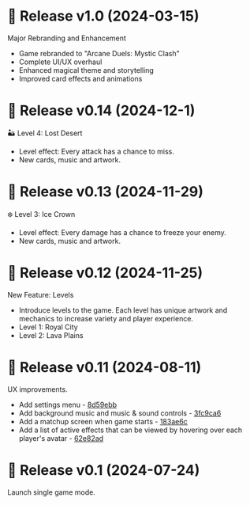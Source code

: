 # 🚀 Release v1.0 (2024-03-15)

Major Rebranding and Enhancement

- Game rebranded to "Arcane Duels: Mystic Clash"
- Complete UI/UX overhaul
- Enhanced magical theme and storytelling
- Improved card effects and animations

# 🚀 Release v0.14 (2024-12-1)

🏜️ Level 4: Lost Desert

- Level effect: Every attack has a chance to miss.
- New cards, music and artwork.

# 🚀 Release v0.13 (2024-11-29)

❄️ Level 3: Ice Crown

- Level effect: Every damage has a chance to freeze your enemy.
- New cards, music and artwork.

# 🚀 Release v0.12 (2024-11-25)

New Feature: Levels

- Introduce levels to the game. Each level has unique artwork and mechanics to increase variety and player experience.
- Level 1: Royal City
- Level 2: Lava Plains

# 🚀 Release v0.11 (2024-08-11)

UX improvements.

- Add settings menu - [8d59ebb](https://github.com/arcane-duels-mystic-clash/commit/8d59ebbd1407787b92c407cff28676d5c60e8903)
- Add background music and music & sound controls - [3fc9ca6](https://github.com/arcane-duels-mystic-clash/commit/3fc9ca6690feb9a7dedbccc8b334d88bb1187d1a)
- Add a matchup screen when game starts - [183ae6c](https://github.com/arcane-duels-mystic-clash/commit/183ae6cc6ce18fdc30266b960331c1d2483953df)
- Add a list of active effects that can be viewed by hovering over each player's avatar - [62e82ad](https://github.com/arcane-duels-mystic-clash/commit/62e82adfe025bac00108fb135efecd53a5ea89fb)

# 🚀 Release v0.1 (2024-07-24)

Launch single game mode.
